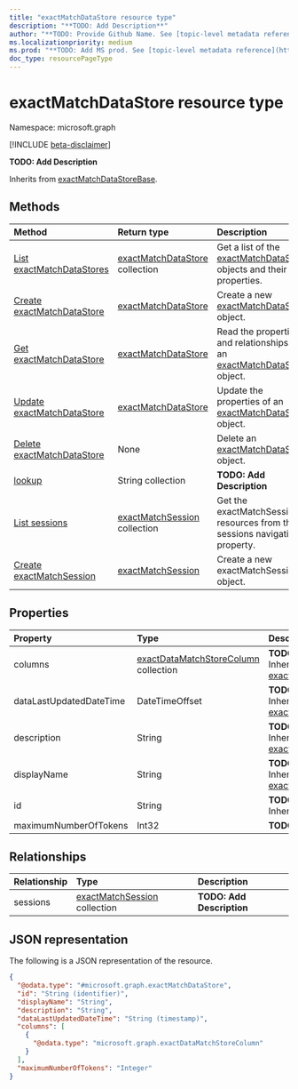 ```yaml
---
title: "exactMatchDataStore resource type"
description: "**TODO: Add Description**"
author: "**TODO: Provide Github Name. See [topic-level metadata reference](https://aka.ms/msgo?pagePath=Document-APIs/Guidelines/Metadata)**"
ms.localizationpriority: medium
ms.prod: "**TODO: Add MS prod. See [topic-level metadata reference](https://aka.ms/msgo?pagePath=Document-APIs/Guidelines/Metadata)**"
doc_type: resourcePageType
---
```


# exactMatchDataStore resource type

Namespace: microsoft.graph

[!INCLUDE [beta-disclaimer](../../includes/beta-disclaimer.md)]

**TODO: Add Description**


Inherits from [exactMatchDataStoreBase](../resources/exactmatchdatastorebase.md).

## Methods
|Method|Return type|Description|
|:---|:---|:---|
|[List exactMatchDataStores](../api/dataclassificationservice-list-exactmatchdatastores.md)|[exactMatchDataStore](../resources/exactmatchdatastore.md) collection|Get a list of the [exactMatchDataStore](../resources/exactmatchdatastore.md) objects and their properties.|
|[Create exactMatchDataStore](../api/dataclassificationservice-post-exactmatchdatastores.md)|[exactMatchDataStore](../resources/exactmatchdatastore.md)|Create a new [exactMatchDataStore](../resources/exactmatchdatastore.md) object.|
|[Get exactMatchDataStore](../api/exactmatchdatastore-get.md)|[exactMatchDataStore](../resources/exactmatchdatastore.md)|Read the properties and relationships of an [exactMatchDataStore](../resources/exactmatchdatastore.md) object.|
|[Update exactMatchDataStore](../api/exactmatchdatastore-update.md)|[exactMatchDataStore](../resources/exactmatchdatastore.md)|Update the properties of an [exactMatchDataStore](../resources/exactmatchdatastore.md) object.|
|[Delete exactMatchDataStore](../api/dataclassificationservice-delete-exactmatchdatastores.md)|None|Delete an [exactMatchDataStore](../resources/exactmatchdatastore.md) object.|
|[lookup](../api/exactmatchdatastore-lookup.md)|String collection|**TODO: Add Description**|
|[List sessions](../api/exactmatchdatastore-list-sessions.md)|[exactMatchSession](../resources/exactmatchsession.md) collection|Get the exactMatchSession resources from the sessions navigation property.|
|[Create exactMatchSession](../api/exactmatchdatastore-post-sessions.md)|[exactMatchSession](../resources/exactmatchsession.md)|Create a new exactMatchSession object.|

## Properties
|Property|Type|Description|
|:---|:---|:---|
|columns|[exactDataMatchStoreColumn](../resources/exactdatamatchstorecolumn.md) collection|**TODO: Add Description** Inherited from [exactMatchDataStoreBase](../resources/exactmatchdatastorebase.md).|
|dataLastUpdatedDateTime|DateTimeOffset|**TODO: Add Description** Inherited from [exactMatchDataStoreBase](../resources/exactmatchdatastorebase.md).|
|description|String|**TODO: Add Description** Inherited from [exactMatchDataStoreBase](../resources/exactmatchdatastorebase.md).|
|displayName|String|**TODO: Add Description** Inherited from [exactMatchDataStoreBase](../resources/exactmatchdatastorebase.md).|
|id|String|**TODO: Add Description** Inherited from [entity](../resources/entity.md).|
|maximumNumberOfTokens|Int32|**TODO: Add Description**|

## Relationships
|Relationship|Type|Description|
|:---|:---|:---|
|sessions|[exactMatchSession](../resources/exactmatchsession.md) collection|**TODO: Add Description**|

## JSON representation
The following is a JSON representation of the resource.
<!-- {
  "blockType": "resource",
  "keyProperty": "id",
  "@odata.type": "microsoft.graph.exactMatchDataStore",
  "baseType": "microsoft.graph.exactMatchDataStoreBase",
  "openType": false
}
-->
``` json
{
  "@odata.type": "#microsoft.graph.exactMatchDataStore",
  "id": "String (identifier)",
  "displayName": "String",
  "description": "String",
  "dataLastUpdatedDateTime": "String (timestamp)",
  "columns": [
    {
      "@odata.type": "microsoft.graph.exactDataMatchStoreColumn"
    }
  ],
  "maximumNumberOfTokens": "Integer"
}
```

